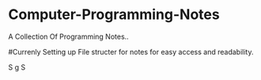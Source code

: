 # Computer-Programming-Notes
A Collection Of Programming Notes..

#Currenly Setting up File structer for notes for easy access and readability.

S
g 
 S

